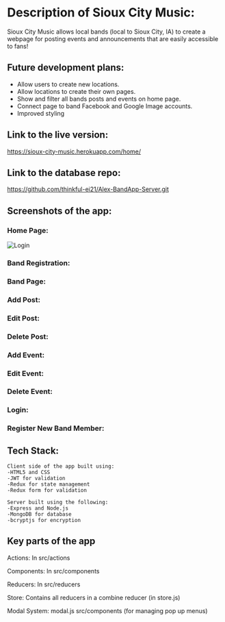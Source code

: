 # Description of Sioux City Music: 

Sioux City Music allows local bands (local to Sioux City, IA) to create a webpage for posting events and announcements that are easily accessible to fans!

## Future development plans:
- Allow users to create new locations.
- Allow locations to create their own pages.
- Show and filter all bands posts and events on home page.
- Connect page to band Facebook and Google Image accounts.
- Improved styling

## Link to the live version:

https://sioux-city-music.herokuapp.com/home/

## Link to the database repo:

https://github.com/thinkful-ei21/Alex-BandApp-Server.git

## Screenshots of the app:

### Home Page:
![Login](images/Login.png)

### Band Registration:

### Band Page:

### Add Post:

### Edit Post:

### Delete Post:

### Add Event:

### Edit Event:

### Delete Event:

### Login:

### Register New Band Member:


## Tech Stack:

    Client side of the app built using: 
    -HTML5 and CSS
    -JWT for validation
    -Redux for state management
    -Redux form for validation

    Server built using the following:
    -Express and Node.js
    -MongoDB for database
    -bcryptjs for encryption

## Key parts of the app

Actions: In src/actions

Components: In src/components

Reducers: In src/reducers

Store: Contains all reducers in a combine reducer (in store.js)

Modal System: modal.js src/components (for managing pop up menus)
